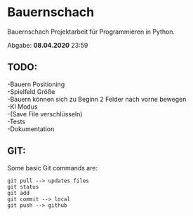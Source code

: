 # Bauernschach

Bauernschach Projektarbeit für Programmieren in Python.
  
Abgabe: **08.04.2020** 23:59

## TODO:
-Bauern Positioning  
-Spielfeld Größe  
-Bauern können sich zu Beginn 2 Felder nach vorne bewegen  
-KI Modus  
-(Save File verschlüsseln)  
-Tests  
-Dokumentation  


## GIT:
Some basic Git commands are:
```
git pull --> updates files
git status
git add 
git commit --> local 
git push --> github
```
